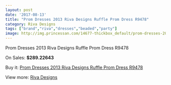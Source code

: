 ```yaml
---
layout: post
date: '2017-08-13'
title: "Prom Dresses 2013 Riva Designs Ruffle Prom Dress R9478"
category: Riva Designs
tags: ["brand","riva","dresses","beaded","party"]
image: http://img.princessan.com/14677-thickbox_default/prom-dresses-2013-riva-designs-ruffle-prom-dress-r9478.jpg
---
```

Prom Dresses 2013 Riva Designs Ruffle Prom Dress R9478

On Sales: **$289.22643**
<a href="https://www.princessan.com/en/riva-designs/6871-prom-dresses-2013-riva-designs-ruffle-prom-dress-r9478.html"><amp-img layout="responsive" width="600" height="600" src="//img.princessan.com/14677-thickbox_default/prom-dresses-2013-riva-designs-ruffle-prom-dress-r9478.jpg" alt="Prom Dresses 2013 Riva Designs Ruffle Prom Dress R9478 0" /></a>
<a href="https://www.princessan.com/en/riva-designs/6871-prom-dresses-2013-riva-designs-ruffle-prom-dress-r9478.html"><amp-img layout="responsive" width="600" height="600" src="//img.princessan.com/14678-thickbox_default/prom-dresses-2013-riva-designs-ruffle-prom-dress-r9478.jpg" alt="Prom Dresses 2013 Riva Designs Ruffle Prom Dress R9478 1" /></a>

Buy it: [Prom Dresses 2013 Riva Designs Ruffle Prom Dress R9478](https://www.princessan.com/en/riva-designs/6871-prom-dresses-2013-riva-designs-ruffle-prom-dress-r9478.html "Prom Dresses 2013 Riva Designs Ruffle Prom Dress R9478")

View more: [Riva Designs](https://www.princessan.com/en/54-riva-designs "Riva Designs")